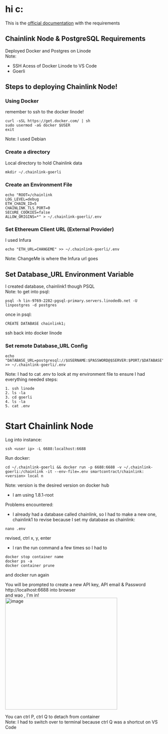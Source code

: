 # hi c:
This is the [official documentation](https://docs.chain.link/docs/running-a-chainlink-node/) with the requirements

## Chainlink Node & PostgreSQL Requirements
Deployed Docker and Postgres on Linode <br>
Note: 
- SSH Acess of Docker Linode to VS Code
- Goerli


## Steps to deploying Chainlink Node!
### Using Docker
remember to ssh to the docker linode!
```
curl -sSL https://get.docker.com/ | sh
sudo usermod -aG docker $USER
exit
```
Note: I used Debian

### Create a directory
Local directory to hold Chainlink data
``` 
mkdir ~/.chainlink-goerli
```

### Create an Environment File
```
echo "ROOT=/chainlink
LOG_LEVEL=debug
ETH_CHAIN_ID=5
CHAINLINK_TLS_PORT=0
SECURE_COOKIES=false
ALLOW_ORIGINS=*" > ~/.chainlink-goerli/.env
```
### Set Ethereum Client URL (External Provider)
I used Infura
```
echo "ETH_URL=CHANGEME" >> ~/.chainlink-goerli/.env
```
Note: ChangeMe is where the Infura url goes

## Set Database_URL Environment Variable
I created database, chainlink1 though PSQL <br>
Note:
to get into psql:
```
psql -h lin-9769-2282-pgsql-primary.servers.linodedb.net -U linpostgres -d postgres
```
once in psql:
``` 
CREATE DATABASE chainlink1;
```
ssh back into docker linode
### Set remote Database_URL Config
```
echo "DATABASE_URL=postgresql://$USERNAME:$PASSWORD@$SERVER:$PORT/$DATABASE" >> ~/.chainlink-goerli/.env
```
Note: I had to cat .env to look at my environment file to ensure I had everything needed
steps:
```
1. ssh linode
2. ls -la
3. cd goerli
4. ls -la
5. cat .env
```

# Start Chainlink Node
Log into instance:
```
ssh <user ip> -L 6688:localhost:6688
```
Run docker:
```
cd ~/.chainlink-goerli && docker run -p 6688:6688 -v ~/.chainlink-goerli:/chainlink -it --env-file=.env smartcontract/chainlink:<version> local n
```
Note: version is the desired version on docker hub
- I am using 1.8.1-root

Problems encountered:
- I already had a database called chainlink, so I had to make a new one, chainlink1
to revise because I set my database as chainlink:
```
nano .env
```
revised, ctrl x, y, enter
- I ran the run command a few times so I had to 
```
docker stop container name
docker ps -a
docker container prune
```
and docker run again<br>

You will be prompted to create a new API key, API email & Password<br>
http://localhost:6688 into browser <br>
and wao , I'm in!<br>
<img width="358" alt="image" src="https://user-images.githubusercontent.com/60681017/193965000-99aa2c07-9a9e-4e26-80f2-b8fc56fb1e0a.png"> <br>

You can ctrl P, ctrl Q to detach from container<br>
Note: I had to switch over to terminal because ctrl Q was a shortcut on VS Code
